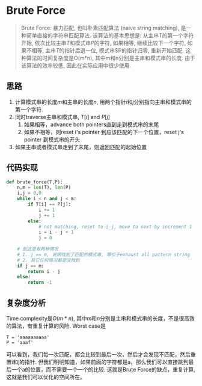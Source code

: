 # Brute Force

> Brute Force: 暴力匹配, 也叫朴素匹配算法 (naive string matching), 是一种简单直接的字符串匹配算法. 该算法的基本思想是: 从主串$T$的第一个字符开始, 依次比较主串$T$和模式串$P$的字符, 如果相等, 继续比较下一个字符, 如果不相等, 主串$T$的指针后退一位, 模式串$P的指针归零, 重新开始匹配. 这种算法的时间复杂度是O(m*n), 其中m和n分别是主串和模式串的长度. 由于该算法的效率较低, 因此在实际应用中很少使用.

## 思路

1. 计算模式串的长度$m$和主串的长度$n$, 用两个指针$i$和$j$分别指向主串和模式串的第一个字符.
2. 同时traverse主串和模式串, $T[i]$ and $P[j]$
      1. 如果相等，advance both pointers直到走到模式串的末尾
      2. 如果不相等，则reset i's pointer 到应该匹配的下一个位置，reset j's pointer 到模式串的开头
3. 如果主串或者模式串走到了末尾，则返回匹配的起始位置

## 代码实现

```python
def brute_force(T,P):
    n,m = len(T), len(P)
    i,j = 0,0
    while i < n and j < m:
        if T[i] == P[j]:
            i += 1
            j += 1
        else:
            # not matching, reset to i-j, move to next by increment 1
            i = i - j + 1
            j = 0
    
    # 到这里有两种情况
    # 1. j == m, 说明找到了匹配的模式串, 等价于exhaust all pattern string
    # 2. 其它任何情况都是没找到
    if j == m:
        return i - j
    else:
        return -1
```

## 复杂度分析

Time complexity是$O(m*n)$, 其中$m$和$n$分别是主串和模式串的长度，不是很高效的算法，有重复计算的风险. Worst case是

```
T = 'aaaaaaaaaa'
P = 'aaaf'
```

可以看到，我们每一次匹配，都会比较到最后一次，然后才会发现不匹配，然后重置i和j的指针. 但我们明明知道，如果前面的字符都是a，那么我们可以直接跳到最后一个a的位置，而不需要一个一个的比较. 这就是Brute Force的缺点，重复计算, 这就是我们可以优化的空间所在。
